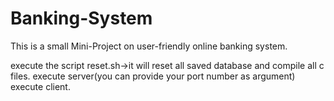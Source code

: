 # Banking-System
This is a small Mini-Project on user-friendly online banking system.

execute the script reset.sh->it will reset all saved database and compile all c files.
execute server(you can provide your port number as argument)
execute client.
